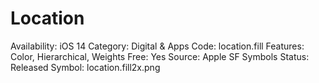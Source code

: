 # Location

Availability: iOS 14
Category: Digital & Apps
Code: location.fill
Features: Color, Hierarchical, Weights
Free: Yes
Source: Apple SF Symbols
Status: Released
Symbol: location.fill2x.png